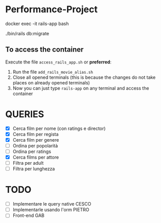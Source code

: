# Performance-Project

docker exec -it rails-app bash

./bin/rails db:migrate

## To access the container

Execute the file `access_rails_app.sh` or **preferred**:

1. Run the file `add_rails_movie_alias.sh`
2. Close all opened terminals (this is because the changes do not take places on already opened terminals)
3. Now you can just type `rails-app` on any terminal and access the container

# QUERIES
- [x] Cerca film per nome (con ratings e director)
- [x] Cerca film per regista
- [x] Cerca film per genere
- [ ] Ordina per popolarità
- [ ] Ordina per ratings
- [x] Cerca films per attore
- [ ] Filtra per adult
- [ ] Filtra per lunghezza

# TODO
- [ ] Implementare le query native CESCO
- [ ] Implementarle usando l'orm PIETRO
- [ ] Front-end GAB
